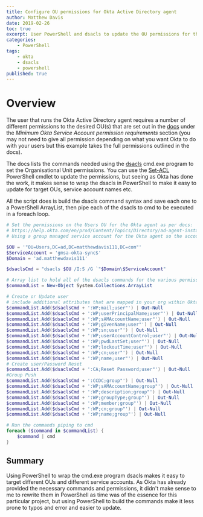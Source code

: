 ```yaml
---
title: Configure OU permissions for Okta Active Directory agent
author: Matthew Davis
date: 2019-02-26
toc: true
excerpt: User PowerShell and dsacls to update the OU permissions for the Okta Active Directory agent.
categories:
    - PowerShell
tags:
    - okta
    - dsacls
    - powershell
published: true
---
```


# Overview

The user that runs the Okta Active Directory agent requires a number of different permissions to the desired OU(s) that are set out in the [docs] under the *Minimum Okta Service Account permission requirements* section (you may not need to give all permission depending on what you want Okta to do with your users but this example takes the full permissions outlined in the docs).

The docs lists the commands needed using the [dsacls] cmd.exe program to set the Organisational Unit permissions. You can use the [Set-ACL] PowerShell cmdlet to update the permissions, but seeing as Okta has done the work, it makes sense to wrap the dsacls in PowerShell to make it easy to update for target OUs, service account names etc.

All the script does is build the dsacls command syntax and save each one to a PowerShell ArrayList, then pipe each of the dsacls to cmd to be executed in a foreach loop.

```powershell
# Set the permissions on the Users OU for the Okta agent as per docs:
# https://help.okta.com/en/prod/Content/Topics/Directory/ad-agent-install.htm
# Using a group managed service account for the Okta agent so the account name has a $ 

$OU = '"OU=Users,DC=ad,DC=matthewdavis111,DC=com"'
$ServiceAccount = 'gmsa-okta-sync$'
$Domain = 'ad.matthewdavis111'

$dsaclsCmd = "dsacls $OU /I:S /G `"$Domain\$ServiceAccount"

# Array list to hold all of the dsacls commands for the various permissions for Okta
$commandList = New-Object System.Collections.ArrayList

# Create or Update user
# include additional attributes that are mapped in your org within Okta
$commandList.Add($dsaclsCmd + ':WP;mail;user"') | Out-Null
$commandList.Add($dsaclsCmd + ':WP;userPrincipalName;user"') | Out-Null
$commandList.Add($dsaclsCmd + ':WP;sAMAccountName;user"') | Out-Null
$commandList.Add($dsaclsCmd + ':WP;givenName;user"') | Out-Null
$commandList.Add($dsaclsCmd + ':WP;sn;user"') | Out-Null
$commandList.Add($dsaclsCmd + ':WP;userAccountControl;user"') | Out-Null
$commandList.Add($dsaclsCmd + ':WP;pwdLastSet;user"') | Out-Null
$commandList.Add($dsaclsCmd + ':WP;lockoutTime;user"') | Out-Null
$commandList.Add($dsaclsCmd + ':WP;cn;user"') | Out-Null
$commandList.Add($dsaclsCmd + ':WP;name;user"') | Out-Null
# Create user/Password Reset
$commandList.Add($dsaclsCmd + ':CA;Reset Password;user"') | Out-Null
#Group Push
$commandList.Add($dsaclsCmd + ':CCDC;group"') | Out-Null
$commandList.Add($dsaclsCmd + ':WP;sAMAccountName;group"') | Out-Null
$commandList.Add($dsaclsCmd + ':WP;description;group"') | Out-Null
$commandList.Add($dsaclsCmd + ':WP;groupType;group"') | Out-Null
$commandList.Add($dsaclsCmd + ':WP;member;group"') | Out-Null
$commandList.Add($dsaclsCmd + ':WP;cn;group"') | Out-Null
$commandList.Add($dsaclsCmd + ':WP;name;group"') | Out-Null

# Run the commands piping to cmd
foreach ($command in $commandList) {
    $command | cmd
}

```

## Summary

Using PowerShell to wrap the cmd.exe program dsacls makes it easy to target different OUs and different service accounts. As Okta has already provided the necessary commands and permissions, it didn't make sense to me to rewrite them in PowerShell as time was of the essence for this particular project, but using PowerShell to build the commands make it less prone to typos and error and easier to update.

[docs]: https://help.okta.com/en/prod/Content/Topics/Directory/ad-agent-install.htm
[dsacls]: https://ss64.com/nt/dsacls.html
[Set-Acl]: https://docs.microsoft.com/en-us/powershell/module/microsoft.powershell.security/set-acl?view=powershell-6